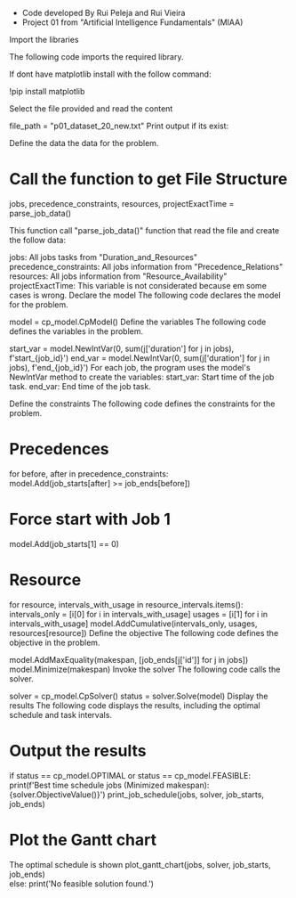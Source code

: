 - Code developed By Rui Peleja and Rui Vieira
- Project 01 from "Artificial Intelligence Fundamentals" (MIAA)


Import the libraries

The following code imports the required library.

If dont have matplotlib install with the follow command:

!pip install matplotlib


Select the file provided and read the content

file_path = "p01_dataset_20_new.txt"
Print output if its exist:


Define the data the data for the problem.

# Call the function to get File Structure    
jobs, precedence_constraints, resources, projectExactTime = parse_job_data()

This function call "parse_job_data()" function that read the file and create the follow data:

jobs: All jobs tasks from "Duration_and_Resources"
precedence_constraints:  All jobs information from "Precedence_Relations"
resources: All jobs information from "Resource_Availability"
projectExactTime: This variable is not considerated because em some cases is wrong.
Declare the model The following code declares the model for the problem.

model = cp_model.CpModel()
Define the variables The following code defines the variables in the problem.

start_var = model.NewIntVar(0, sum(j['duration'] for j in jobs), f'start_{job_id}')
end_var = model.NewIntVar(0, sum(j['duration'] for j in jobs), f'end_{job_id}')
For each job, the program uses the model's NewIntVar method to create the variables: start_var: Start time of the job task. end_var: End time of the job task.

Define the constraints The following code defines the constraints for the problem.

# Precedences
for before, after in precedence_constraints:        
    model.Add(job_starts[after] >= job_ends[before])

# Force start with Job 1
model.Add(job_starts[1] == 0)    

# Resource
for resource, intervals_with_usage in resource_intervals.items():
    intervals_only = [i[0] for i in intervals_with_usage]
    usages = [i[1] for i in intervals_with_usage]
    model.AddCumulative(intervals_only, usages, resources[resource])
Define the objective The following code defines the objective in the problem.

model.AddMaxEquality(makespan, [job_ends[j['id']] for j in jobs]) 
model.Minimize(makespan)
Invoke the solver The following code calls the solver.

solver = cp_model.CpSolver()
status = solver.Solve(model)
Display the results The following code displays the results, including the optimal schedule and task intervals.

 # Output the results
if status == cp_model.OPTIMAL or status == cp_model.FEASIBLE:
    print(f'Best time schedule jobs (Minimized makespan): {solver.ObjectiveValue()}')
    print_job_schedule(jobs, solver, job_starts, job_ends)
# Plot the Gantt chart
The optimal schedule is shown
    plot_gantt_chart(jobs, solver, job_starts, job_ends)      
else:
    print('No feasible solution found.')
